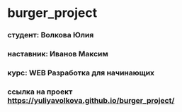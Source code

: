 # burger_project
### **студент**:  Волкова Юлия
### **наставник**: Иванов Максим
### **курс**:  WEB Разработка для начинающих
### **ссылка на проект**  https://yuliyavolkova.github.io/burger_project/ 
